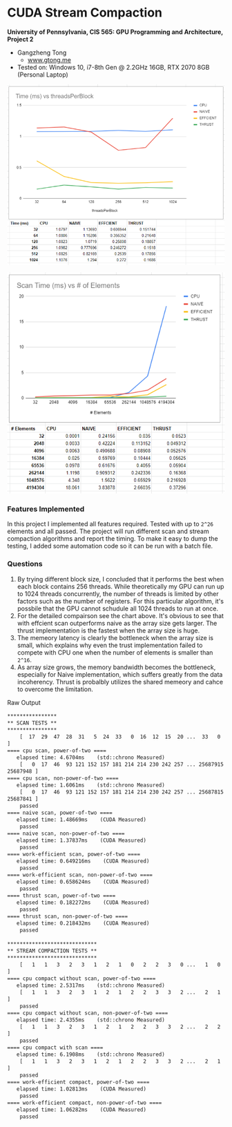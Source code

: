 CUDA Stream Compaction
======================

**University of Pennsylvania, CIS 565: GPU Programming and Architecture, Project 2**

* Gangzheng Tong
  * www.gtong.me
* Tested on: Windows 10, i7-8th Gen @ 2.2GHz 16GB, RTX 2070 8GB (Personal Laptop)

![Screenshot](img/block_size.PNG)

![Screenshot](img/N.PNG)


### Features Implemented
In this project I implemented all features required. Tested with up to `2^26` elements and all passed.
The project will run different scan and stream compaction algorithms and report the timing.
To make it easy to dump the testing, I added some automation code so it can be run with a batch file.

### Questions
1. By trying different block size, I concluded that it performs the best when each block contains 256 threads. While theoretically my GPU can run up to 1024 threads concurrently, the number of threads is limited by other factors such as the number of registers. For this particular algorithm, it's possbile that the GPU cannot schudule all 1024 threads to run at once.
2. For the detailed compairson see the chart above. It's obvious to see that with effcient scan outperforms naive as the array size gets larger. The thrust implementation is the fastest when the array size is huge.
3. The memeory latency is clearly the bottleneck when the array size is small, which explains why even the trust implementation failed to compete with CPU one when the number of elements is smaller than `2^16`. 
4. As array size grows, the memory bandwidth becomes the bottleneck, especially for Naive implementation, which suffers greatly from the data incoherency. Thrust is probalbly utilizes the shared memeory and cahce to overcome the limitation.

Raw Output
```
****************
** SCAN TESTS **
****************
    [  17  29  47  28  31   5  24  33   0  16  12  15  20 ...  33   0 ]
==== cpu scan, power-of-two ====
   elapsed time: 4.6704ms    (std::chrono Measured)
    [   0  17  46  93 121 152 157 181 214 214 230 242 257 ... 25687915 25687948 ]
==== cpu scan, non-power-of-two ====
   elapsed time: 1.6061ms    (std::chrono Measured)
    [   0  17  46  93 121 152 157 181 214 214 230 242 257 ... 25687815 25687841 ]
    passed
==== naive scan, power-of-two ====
   elapsed time: 1.48669ms    (CUDA Measured)
    passed
==== naive scan, non-power-of-two ====
   elapsed time: 1.37837ms    (CUDA Measured)
    passed
==== work-efficient scan, power-of-two ====
   elapsed time: 0.649216ms    (CUDA Measured)
    passed
==== work-efficient scan, non-power-of-two ====
   elapsed time: 0.658624ms    (CUDA Measured)
    passed
==== thrust scan, power-of-two ====
   elapsed time: 0.182272ms    (CUDA Measured)
    passed
==== thrust scan, non-power-of-two ====
   elapsed time: 0.218432ms    (CUDA Measured)
    passed

*****************************
** STREAM COMPACTION TESTS **
*****************************
    [   1   1   3   2   3   1   2   1   0   2   2   3   0 ...   1   0 ]
==== cpu compact without scan, power-of-two ====
   elapsed time: 2.5317ms    (std::chrono Measured)
    [   1   1   3   2   3   1   2   1   2   2   3   3   2 ...   2   1 ]
    passed
==== cpu compact without scan, non-power-of-two ====
   elapsed time: 2.4355ms    (std::chrono Measured)
    [   1   1   3   2   3   1   2   1   2   2   3   3   2 ...   2   2 ]
    passed
==== cpu compact with scan ====
   elapsed time: 6.1908ms    (std::chrono Measured)
    [   1   1   3   2   3   1   2   1   2   2   3   3   2 ...   2   1 ]
    passed
==== work-efficient compact, power-of-two ====
   elapsed time: 1.02813ms    (CUDA Measured)
    passed
==== work-efficient compact, non-power-of-two ====
   elapsed time: 1.06282ms    (CUDA Measured)
    passed
```
